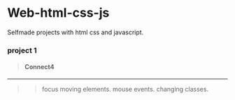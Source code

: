 # Web-html-css-js
Selfmade projects with html css and javascript.

### project 1
> #### Connect4
--------------------------------
>> focus
>> moving elements.
>> mouse events.
>> changing classes.
